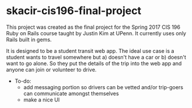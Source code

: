 # skacir-cis196-final-project

This project was created as the final project for the Spring 2017 CIS 196 Ruby on Rails course taught by Justin Kim at UPenn. It currently uses only Rails built in gems.

It is designed to be a student transit web app. The ideal use case is a student wants to travel somewhere but a) doesn't have a car or b) doesn't want to go alone. So they put the details of the trip into the web app and anyone can join or volunteer to drive.


* To-do:
  * add messaging portion so drivers can be vetted and/or trip-goers can communicate amongst themselves
  * make a nice UI
        
